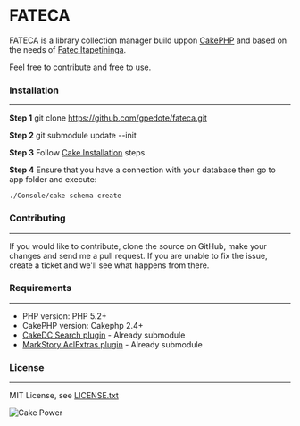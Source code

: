# FATECA

FATECA is a library collection manager build uppon [CakePHP](http://www.cakephp.org) and based on the needs of [Fatec Itapetininga](http://fatecitapetininga.edu.br).

Feel free to contribute and free to use.

### Installation
------------------------------------------

**Step 1**
	git clone https://github.com/gpedote/fateca.git

**Step 2**
	git submodule update --init

**Step 3**
Follow [Cake Installation](http://book.cakephp.org/2.0/en/installation.html) steps.

**Step 4**
Ensure that you have a connection with your database then go to app folder and execute:

	./Console/cake schema create

### Contributing
------------------------------------------

If you would like to contribute, clone the source on GitHub, make your changes and send me a pull request.
If you are unable to fix the issue, create a ticket and we'll see what happens from there.


### Requirements
------------------------------------------

* PHP version: PHP 5.2+
* CakePHP version: Cakephp 2.4+
* [CakeDC Search plugin](http://github.com/CakeDC/search) - Already submodule
* [MarkStory AclExtras plugin](https://github.com/markstory/acl_extras) - Already submodule

### License
------------------------------------------

MIT License, see [LICENSE.txt](LICENSE.txt)

![Cake Power](https://raw.github.com/cakephp/cakephp/master/lib/Cake/Console/Templates/skel/webroot/img/cake.power.gif)
